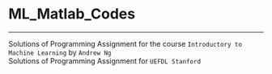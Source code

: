 # ML_Matlab_Codes
---

Solutions of Programming Assignment for the  course `Introductory to Machine Learning` by `Andrew Ng` <br/>
Solutions of Programming Assignment for `UEFDL Stanford` <br/>
